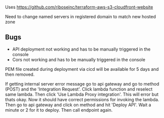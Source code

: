 Uses https://github.com/riboseinc/terraform-aws-s3-cloudfront-website

Need to change named servers in registered domain to match new hosted zone

## Bugs

- API deployment not working and has to be manually triggered in the console
- Cors not working and has to be manually triggered in the console

PEM file created during deployment via cicd will be available for 5 days and then removed.

If getting internal server error message go to api gateway and go to method (POST) and the 'Integration Request'. Click lambda function and reselect same lambda. Then click 'Use Lambda Proxy integration'. This will error but thats okay. Now it should have correct permissions for invoking the lambda. Then go to api gateway and click on method and hit 'Deploy API'. Wait a minute or 2 for it to deploy. Then call endpoint again.
